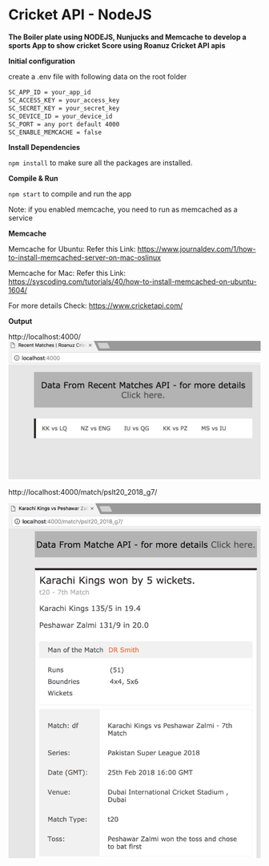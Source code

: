 # Cricket API - NodeJS 

**The Boiler plate using NODEJS, Nunjucks and Memcache to develop a sports App to show cricket Score using Roanuz Cricket API apis**

**Initial configuration**

create a .env file with following data on the root folder

```
SC_APP_ID = your_app_id
SC_ACCESS_KEY = your_access_key
SC_SECRET_KEY = your_secret_key
SC_DEVICE_ID = your_device_id
SC_PORT = any port default 4000
SC_ENABLE_MEMCACHE = false
```

**Install Dependencies**

`npm install` to make sure all the packages are installed.

**Compile & Run**

`npm start` to compile and run the app

Note: if you enabled memcache, you need to run as memcached as a service

**Memcache**

Memcache for Ubuntu:
Refer this Link: https://www.journaldev.com/1/how-to-install-memcached-server-on-mac-oslinux

Memcache for Mac:
Refer this Link: https://syscoding.com/tutorials/40/how-to-install-memcached-on-ubuntu-1604/

For more details Check: https://www.cricketapi.com/

**Output**

http://localhost:4000/
![Recent Matches Output](server/assets/images/recent_matches.png)

http://localhost:4000/match/pslt20_2018_g7/

![Score Card Output](server/assets/images/score_card.png)
